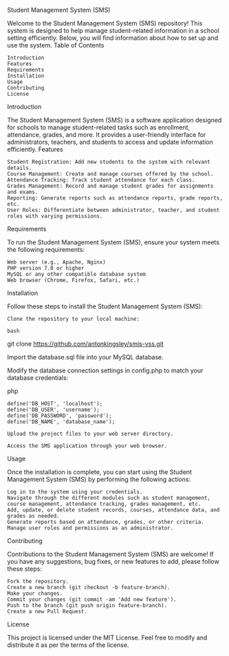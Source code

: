 Student Management System (SMS)

Welcome to the Student Management System (SMS) repository! This system is designed to help manage student-related information in a school setting efficiently. Below, you will find information about how to set up and use the system.
Table of Contents

    Introduction
    Features
    Requirements
    Installation
    Usage
    Contributing
    License

Introduction

The Student Management System (SMS) is a software application designed for schools to manage student-related tasks such as enrollment, attendance, grades, and more. It provides a user-friendly interface for administrators, teachers, and students to access and update information efficiently.
Features

    Student Registration: Add new students to the system with relevant details.
    Course Management: Create and manage courses offered by the school.
    Attendance Tracking: Track student attendance for each class.
    Grades Management: Record and manage student grades for assignments and exams.
    Reporting: Generate reports such as attendance reports, grade reports, etc.
    User Roles: Differentiate between administrator, teacher, and student roles with varying permissions.

Requirements

To run the Student Management System (SMS), ensure your system meets the following requirements:

    Web server (e.g., Apache, Nginx)
    PHP version 7.0 or higher
    MySQL or any other compatible database system
    Web browser (Chrome, Firefox, Safari, etc.)

Installation

Follow these steps to install the Student Management System (SMS):

    Clone the repository to your local machine:

    bash

git clone https://github.com/antonkingsley/smis-vss.git

Import the database.sql file into your MySQL database.

Modify the database connection settings in config.php to match your database credentials:

php

    define('DB_HOST', 'localhost');
    define('DB_USER', 'username');
    define('DB_PASSWORD', 'password');
    define('DB_NAME', 'database_name');

    Upload the project files to your web server directory.

    Access the SMS application through your web browser.

Usage

Once the installation is complete, you can start using the Student Management System (SMS) by performing the following actions:

    Log in to the system using your credentials.
    Navigate through the different modules such as student management, course management, attendance tracking, grades management, etc.
    Add, update, or delete student records, courses, attendance data, and grades as needed.
    Generate reports based on attendance, grades, or other criteria.
    Manage user roles and permissions as an administrator.

Contributing

Contributions to the Student Management System (SMS) are welcome! If you have any suggestions, bug fixes, or new features to add, please follow these steps:

    Fork the repository.
    Create a new branch (git checkout -b feature-branch).
    Make your changes.
    Commit your changes (git commit -am 'Add new feature').
    Push to the branch (git push origin feature-branch).
    Create a new Pull Request.

License

This project is licensed under the MIT License. Feel free to modify and distribute it as per the terms of the license.